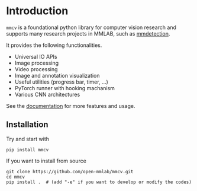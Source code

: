 # Introduction

`mmcv` is a foundational python library for computer vision research and supports many
research projects in MMLAB, such as [mmdetection](https://github.com/open-mmlab/mmdetection).

It provides the following functionalities.

- Universal IO APIs
- Image processing
- Video processing
- Image and annotation visualization
- Useful utilities (progress bar, timer, ...)
- PyTorch runner with hooking machanism
- Various CNN architectures

See the [documentation](http://mmcv.readthedocs.io/en/latest) for more features and usage.


## Installation

Try and start with

```shell
pip install mmcv
```

If you want to install from source

```shell
git clone https://github.com/open-mmlab/mmcv.git
cd mmcv
pip install .  # (add "-e" if you want to develop or modify the codes)
```
